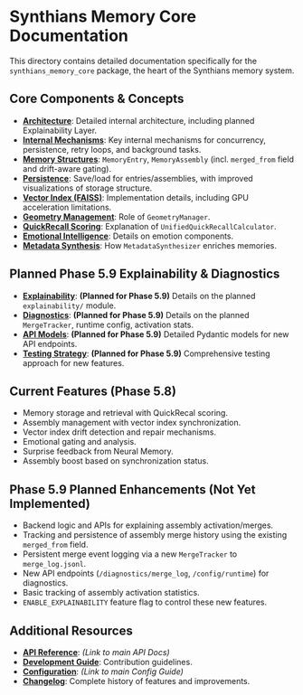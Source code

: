 # Synthians Memory Core Documentation

This directory contains detailed documentation specifically for the `synthians_memory_core` package, the heart of the Synthians memory system.

## Core Components & Concepts

*   [**Architecture**](./Architecture.md): Detailed internal architecture, including planned Explainability Layer.
*   [**Internal Mechanisms**](./INTERNAL_MECHANISMS.md): Key internal mechanisms for concurrency, persistence, retry loops, and background tasks.
*   [**Memory Structures**](./memory_structures.md): `MemoryEntry`, `MemoryAssembly` (incl. `merged_from` field and drift-aware gating).
*   [**Persistence**](./persistence.md): Save/load for entries/assemblies, with improved visualizations of storage structure.
*   [**Vector Index (FAISS)**](./vector_index.md): Implementation details, including GPU acceleration limitations.
*   [**Geometry Management**](./geometry.md): Role of `GeometryManager`.
*   [**QuickRecall Scoring**](./quickrecal.md): Explanation of `UnifiedQuickRecallCalculator`.
*   [**Emotional Intelligence**](./emotion.md): Details on emotion components.
*   [**Metadata Synthesis**](./metadata.md): How `MetadataSynthesizer` enriches memories.

## Planned Phase 5.9 Explainability & Diagnostics

*   [**Explainability**](./explainability.md): **(Planned for Phase 5.9)** Details on the planned `explainability/` module.
*   [**Diagnostics**](./diagnostics.md): **(Planned for Phase 5.9)** Details on the planned `MergeTracker`, runtime config, activation stats.
*   [**API Models**](../api/phase_5_9_models.md): **(Planned for Phase 5.9)** Detailed Pydantic models for new API endpoints.
*   [**Testing Strategy**](../testing/PHASE_5_9_TESTING.md): **(Planned for Phase 5.9)** Comprehensive testing approach for new features.

## Current Features (Phase 5.8)

*   Memory storage and retrieval with QuickRecal scoring.
*   Assembly management with vector index synchronization.
*   Vector index drift detection and repair mechanisms.
*   Emotional gating and analysis.
*   Surprise feedback from Neural Memory.
*   Assembly boost based on synchronization status.

## Phase 5.9 Planned Enhancements (Not Yet Implemented)

*   Backend logic and APIs for explaining assembly activation/merges.
*   Tracking and persistence of assembly merge history using the existing `merged_from` field.
*   Persistent merge event logging via a new `MergeTracker` to `merge_log.jsonl`.
*   New API endpoints (`/diagnostics/merge_log`, `/config/runtime`) for diagnostics.
*   Basic tracking of assembly activation statistics.
*   `ENABLE_EXPLAINABILITY` feature flag to control these new features.

## Additional Resources

*   [**API Reference**](../api/API_REFERENCE.md): *(Link to main API Docs)*
*   [**Development Guide**](../guides/DEVELOPMENT_GUIDE.md): Contribution guidelines.
*   [**Configuration**](../guides/CONFIGURATION_GUIDE.md): *(Link to main Config Guide)*
*   [**Changelog**](../CHANGELOG.md): Complete history of features and improvements.

